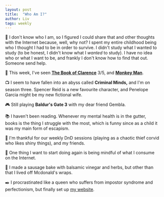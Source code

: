 ```yaml
---
layout: post
title:  "Who Am I?"
author: Liv
tags: weekly
---
```

💭 I don't know who I am, so I figured I could share that and other thoughts with the Internet because, well, why not? 
I spent my entire childhood being who I thought I had to be in order to survive. 
I didn't study what I wanted to study (to be honest, I didn't know what I *wanted* to study). I have no idea who or what I want to be, and frankly I don't know how to find that out. Someone send help.  

🎥 This week, I've seen [**The Book of Clarence**](https://letterboxd.com/vinjii/film/the-book-of-clarence-2023/) 3/5, and [**Monkey Man**](https://letterboxd.com/vinjii/film/monkey-man/).    

📺 I seem to have fallen into an abyss called **Criminal Minds,** and I'm on season three. Spencer Reid is a new favourite character, and Penelope Garcia might be my new fictional wife.  

🎮 Still playing **Baldur's Gate 3** with my dear friend Gembla.  

📚 I haven't been reading. Whenever my mental health is in the gutter, books is the thing I struggle with the most, which is funny since as a child it was my main form of escapism.  

💜 I'm thankful for our weekly DnD sessions (playing as a chaotic thief corvid who likes shiny things), and my friends.  

🔗 One thing I want to start doing again is being mindful of what I consume on the Internet.

🍴 I made a sausage bake with balsamic vinegar and herbs, but other than that I lived off Mcdonald's wraps.  

✒️ I procrastinated like a queen who suffers from impostor syndrome and perfectionism, but finally set up [my website](https://livhofer.com).  